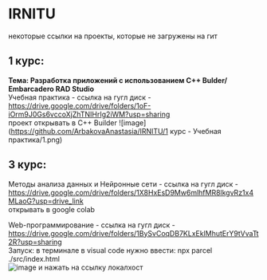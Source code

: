 # IRNITU
некоторые ссылки на проекты, которые не загружены на гит  
## 1 курс:  
__Тема: Разработка приложений с использованием С++ Bulder/ Embarcadero RAD Studio__    
Учебная практика - ссылка на гугл диск - https://drive.google.com/drive/folders/1oF-iOrm9J0Gs6vccoXjZhTNIHrIg2iWM?usp=sharing  
проект открывать в С++ Builder
![image](https://github.com/ArbakovaAnastasia/IRNITU/1 курс - Учебная практика/1.png)


## 3 курс:  
Методы анализа данных и Нейронные сети - ссылка на гугл диск - https://drive.google.com/drive/folders/1X8HxEsD9Mw6mlhfMR8lkgvRz1x4MLaoG?usp=drive_link  
открывать в google colab  

Web-программирование - ссылка на гугл диск - https://drive.google.com/drive/folders/1BySvCoqDB7KLxEklMhutErY9tVvaTt2R?usp=sharing  
Запуск: в терминале в visual code нужно ввести: npx parcel ./src/index.html  
![image](https://github.com/ArbakovaAnastasia/IRNITU/assets/145789295/263465d9-a169-4df7-a162-d8f015f56601)
и нажать на ссылку локалхост
